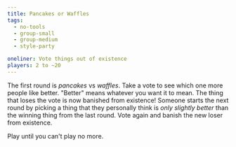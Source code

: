 ```yaml
---
title: Pancakes or Waffles
tags:
  - no-tools
  - group-small
  - group-medium
  - style-party

oneliner: Vote things out of existence
players: 2 to ~20
---
```

The first round is *pancakes* vs *waffles*. Take a vote to see which one more people like better. "Better" means whatever you want it to mean. The thing that loses the vote is now banished from existence! Someone starts the next round by picking a thing that they personally think is _only slightly better_ than the winning thing from the last round. Vote again and banish the new loser from existence.

Play until you can't play no more.
